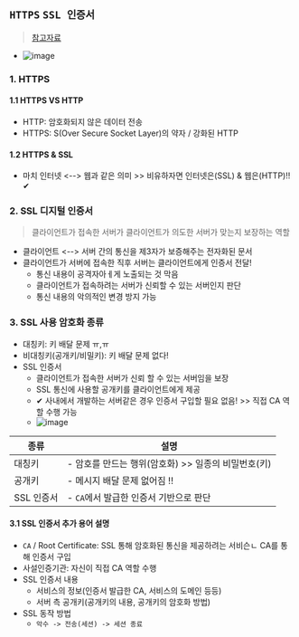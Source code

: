 ## `HTTPS` `SSL 인증서`
> [참고자료](https://opentutorials.org/course/228/4894)
- ![image](https://user-images.githubusercontent.com/61215550/179871015-ff8bf7be-9d83-493d-8280-cf29f2c37ea5.png)

### 1. HTTPS
#### 1.1 HTTPS VS HTTP
- HTTP: 암호화되지 않은 데이터 전송
- HTTPS: S(Over Secure Socket Layer)의 약자 / 강화된 HTTP

#### 1.2 HTTPS & SSL
- 마치 인터넷 <--> 웹과 같은 의미 >> 비유하자면 인터넷은(SSL) & 웹은(HTTP)!! ✔

### 2. SSL 디지털 인증서
> 클라이언트가 접속한 서버가 클라이언트가 의도한 서버가 맞는지 보장하는 역할
- 클라이언트 <--> 서버 간의 통신을 제3자가 보증해주는 전자화된 문서
- 클라이언트가 서버에 접속한 직후 서버는 클라이언트에게 인증서 전달!
  - 통신 내용이 공격자아ㅔ게 노출되는 것 막음
  - 클라이언트가 접속하려는 서버가 신뢰할 수 있는 서버인지 판단
  - 통신 내용의 악의적인 변경 방지 가능

### 3. SSL 사용 암호화 종류
- 대칭키: 키 배달 문제 ㅠ,ㅠ
- 비대칭키(공개키/비밀키): 키 배달 문제 없다!
- SSL 인증서
  - 클라이언트가 접속한 서버가 신뢰 할 수 있는 서버임을 보장
  - SSL 통신에  사용할 공개키를 클라이언트에게 제공
  - ✔ 사내에서 개발하는 서버같은 경우 인증서 구입할 필요 없음! >> 직접 CA 역할 수행 가능
  - ![image](https://user-images.githubusercontent.com/61215550/179873085-8fcded07-645b-4e5a-a194-17b7c24f8400.png)


|종류|설명|
|-----|----------------|
|대칭키|- 암호를 만드는 행위(암호화) >> 일종의 비밀번호(키)|
|공개키|- 메시지 배달 문제 없어짐 !!|
|SSL 인증서|- `CA`에서 발급한 인증서 기반으로 판단|

#### 3.1 SSL 인증서 추가 용어 설명
- `CA` / Root Certificate: SSL 통해 암호화된 통신을 제공하려는 서비슨ㄴ CA를 통해 인증서 구입
- 사설인증기관: 자신이 직접 CA 역할 수행 
- SSL 인증서 내용
  - 서비스의 정보(인증서 발급한 CA, 서비스의 도메인 등등)
  - 서버 측 공개키(공개키의 내용, 공개키의 암호화 방법)
- SSL 동작 방법
  - `악수 -> 전송(세션) -> 세션 종료`
